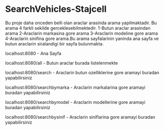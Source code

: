 # SearchVehicles-Stajcell

Bu proje daha onceden belli olan araclar arasinda arama yapilmaktadir. Bu arama 4 farkli sekilde gerceklesebilmektedir. 1-Butun araclar arasindan arama 2-Araclarin markasina gore arama 3-Araclarin modeline gore arama 4-Araclarin sinifina gore arama.Bu arama sayfalarinin yaninda ana sayfa ve butun araclarin siralandigi bir sayfa bulunmakta.

localhost:8080 - Ana Sayfa

localhost:8080/all - Butun araclar burada listelenmekte

localhost:8080/search - Araclarin butun ozelliklerine gore aramayi buradan yapabilirsiniz

localhost:8080/searchbymarka - Araclarin markalarina gore aramayi buradan yapabilirsiniz

localhost:8080/searchbymodel - Araclarin modellerine gore aramayi buradan yapabilirsiniz

localhost:8080/searchbysinif - Araclarin siniflarina gore aramayi buradan yapabilirsiniz

